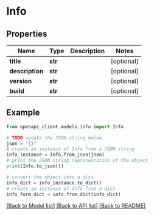 # Info


## Properties

Name | Type | Description | Notes
------------ | ------------- | ------------- | -------------
**title** | **str** |  | [optional] 
**description** | **str** |  | [optional] 
**version** | **str** |  | [optional] 
**build** | **str** |  | [optional] 

## Example

```python
from openapi_client.models.info import Info

# TODO update the JSON string below
json = "{}"
# create an instance of Info from a JSON string
info_instance = Info.from_json(json)
# print the JSON string representation of the object
print(Info.to_json())

# convert the object into a dict
info_dict = info_instance.to_dict()
# create an instance of Info from a dict
info_form_dict = info.from_dict(info_dict)
```
[[Back to Model list]](../README.md#documentation-for-models) [[Back to API list]](../README.md#documentation-for-api-endpoints) [[Back to README]](../README.md)


